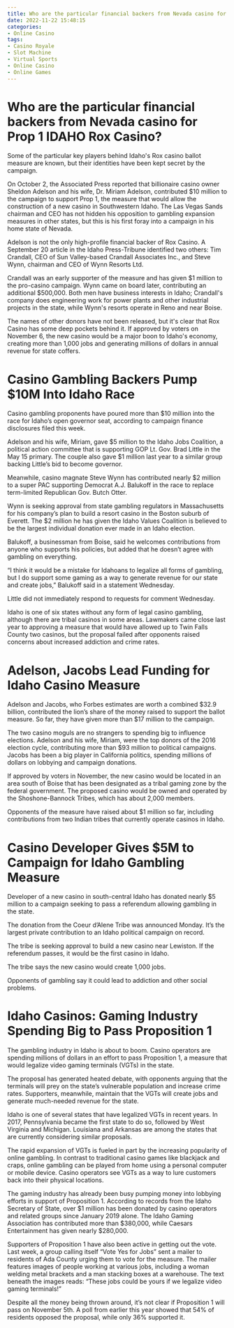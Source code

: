 ```yaml
---
title: Who are the particular financial backers from Nevada casino for Prop 1 IDAHO Rox Casino
date: 2022-11-22 15:48:15
categories:
- Online Casino
tags:
- Casino Royale
- Slot Machine
- Virtual Sports
- Online Casino
- Online Games
---
```



#  Who are the particular financial backers from Nevada casino for Prop 1 IDAHO Rox Casino?

Some of the particular key players behind Idaho's Rox casino ballot measure are known, but their identities have been kept secret by the campaign.

On October 2, the Associated Press reported that billionaire casino owner Sheldon Adelson and his wife, Dr. Miriam Adelson, contributed $10 million to the campaign to support Prop 1, the measure that would allow the construction of a new casino in Southwestern Idaho. The Las Vegas Sands chairman and CEO has not hidden his opposition to gambling expansion measures in other states, but this is his first foray into a campaign in his home state of Nevada.

Adelson is not the only high-profile financial backer of Rox Casino. A September 20 article in the Idaho Press-Tribune identified two others: Tim Crandall, CEO of Sun Valley-based Crandall Associates Inc., and Steve Wynn, chairman and CEO of Wynn Resorts Ltd.

Crandall was an early supporter of the measure and has given $1 million to the pro-casino campaign. Wynn came on board later, contributing an additional $500,000. Both men have business interests in Idaho; Crandall's company does engineering work for power plants and other industrial projects in the state, while Wynn's resorts operate in Reno and near Boise.

The names of other donors have not been released, but it's clear that Rox Casino has some deep pockets behind it. If approved by voters on November 6, the new casino would be a major boon to Idaho's economy, creating more than 1,000 jobs and generating millions of dollars in annual revenue for state coffers.

#  Casino Gambling Backers Pump $10M Into Idaho Race

Casino gambling proponents have poured more than $10 million into the race for Idaho’s open governor seat, according to campaign finance disclosures filed this week.

Adelson and his wife, Miriam, gave $5 million to the Idaho Jobs Coalition, a political action committee that is supporting GOP Lt. Gov. Brad Little in the May 15 primary. The couple also gave $1 million last year to a similar group backing Little’s bid to become governor.

Meanwhile, casino magnate Steve Wynn has contributed nearly $2 million to a super PAC supporting Democrat A.J. Balukoff in the race to replace term-limited Republican Gov. Butch Otter.

Wynn is seeking approval from state gambling regulators in Massachusetts for his company’s plan to build a resort casino in the Boston suburb of Everett. The $2 million he has given the Idaho Values Coalition is believed to be the largest individual donation ever made in an Idaho election.

Balukoff, a businessman from Boise, said he welcomes contributions from anyone who supports his policies, but added that he doesn’t agree with gambling on everything.

“I think it would be a mistake for Idahoans to legalize all forms of gambling, but I do support some gaming as a way to generate revenue for our state and create jobs,” Balukoff said in a statement Wednesday.

Little did not immediately respond to requests for comment Wednesday.

Idaho is one of six states without any form of legal casino gambling, although there are tribal casinos in some areas. Lawmakers came close last year to approving a measure that would have allowed up to Twin Falls County two casinos, but the proposal failed after opponents raised concerns about increased addiction and crime rates.

#  Adelson, Jacobs Lead Funding for Idaho Casino Measure

Adelson and Jacobs, who Forbes estimates are worth a combined $32.9 billion, contributed the lion’s share of the money raised to support the ballot measure. So far, they have given more than $17 million to the campaign.

The two casino moguls are no strangers to spending big to influence elections. Adelson and his wife, Miriam, were the top donors of the 2016 election cycle, contributing more than $93 million to political campaigns. Jacobs has been a big player in California politics, spending millions of dollars on lobbying and campaign donations.

If approved by voters in November, the new casino would be located in an area south of Boise that has been designated as a tribal gaming zone by the federal government. The proposed casino would be owned and operated by the Shoshone-Bannock Tribes, which has about 2,000 members.

Opponents of the measure have raised about $1 million so far, including contributions from two Indian tribes that currently operate casinos in Idaho.

#  Casino Developer Gives $5M to Campaign for Idaho Gambling Measure

Developer of a new casino in south-central Idaho has donated nearly $5 million to a campaign seeking to pass a referendum allowing gambling in the state.

The donation from the Coeur d’Alene Tribe was announced Monday. It’s the largest private contribution to an Idaho political campaign on record.

The tribe is seeking approval to build a new casino near Lewiston. If the referendum passes, it would be the first casino in Idaho.

The tribe says the new casino would create 1,000 jobs.

Opponents of gambling say it could lead to addiction and other social problems.

#  Idaho Casinos: Gaming Industry Spending Big to Pass Proposition 1

The gambling industry in Idaho is about to boom. Casino operators are spending millions of dollars in an effort to pass Proposition 1, a measure that would legalize video gaming terminals (VGTs) in the state.

The proposal has generated heated debate, with opponents arguing that the terminals will prey on the state’s vulnerable population and increase crime rates. Supporters, meanwhile, maintain that the VGTs will create jobs and generate much-needed revenue for the state.

Idaho is one of several states that have legalized VGTs in recent years. In 2017, Pennsylvania became the first state to do so, followed by West Virginia and Michigan. Louisiana and Arkansas are among the states that are currently considering similar proposals.

The rapid expansion of VGTs is fueled in part by the increasing popularity of online gambling. In contrast to traditional casino games like blackjack and craps, online gambling can be played from home using a personal computer or mobile device. Casino operators see VGTs as a way to lure customers back into their physical locations.

The gaming industry has already been busy pumping money into lobbying efforts in support of Proposition 1. According to records from the Idaho Secretary of State, over $1 million has been donated by casino operators and related groups since January 2019 alone. The Idaho Gaming Association has contributed more than $380,000, while Caesars Entertainment has given nearly $280,000.

Supporters of Proposition 1 have also been active in getting out the vote. Last week, a group calling itself “Vote Yes for Jobs” sent a mailer to residents of Ada County urging them to vote for the measure. The mailer features images of people working at various jobs, including a woman welding metal brackets and a man stacking boxes at a warehouse. The text beneath the images reads: “These jobs could be yours if we legalize video gaming terminals!”

Despite all the money being thrown around, it’s not clear if Proposition 1 will pass on November 5th. A poll from earlier this year showed that 54% of residents opposed the proposal, while only 36% supported it.
